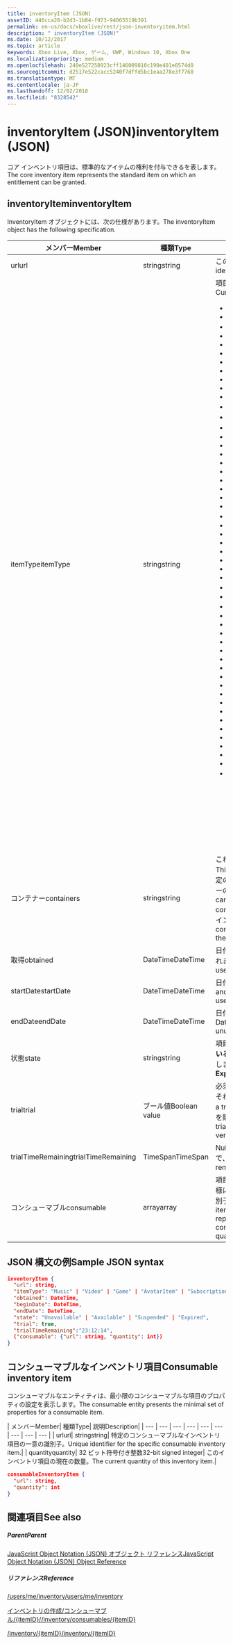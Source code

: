 ```yaml
---
title: inventoryItem (JSON)
assetID: 446cca28-b2d3-1b84-f973-94065519b391
permalink: en-us/docs/xboxlive/rest/json-inventoryitem.html
description: " inventoryItem (JSON)"
ms.date: 10/12/2017
ms.topic: article
keywords: Xbox Live, Xbox, ゲーム, UWP, Windows 10, Xbox One
ms.localizationpriority: medium
ms.openlocfilehash: 240e527258923cff146009810c190e401e0574d0
ms.sourcegitcommit: d2517e522cacc5240f7dffd5bc1eaa278e3f7768
ms.translationtype: MT
ms.contentlocale: ja-JP
ms.lasthandoff: 12/02/2018
ms.locfileid: "8328542"
---
```

# <a name="inventoryitem-json"></a><span data-ttu-id="13fc2-104">inventoryItem (JSON)</span><span class="sxs-lookup"><span data-stu-id="13fc2-104">inventoryItem (JSON)</span></span>
<span data-ttu-id="13fc2-105">コア インベントリ項目は、標準的なアイテムの権利を付与できるを表します。</span><span class="sxs-lookup"><span data-stu-id="13fc2-105">The core inventory item represents the standard item on which an entitlement can be granted.</span></span>
<a id="ID4EN"></a>


## <a name="inventoryitem"></a><span data-ttu-id="13fc2-106">inventoryItem</span><span class="sxs-lookup"><span data-stu-id="13fc2-106">inventoryItem</span></span>

<span data-ttu-id="13fc2-107">InventoryItem オブジェクトには、次の仕様があります。</span><span class="sxs-lookup"><span data-stu-id="13fc2-107">The inventoryItem object has the following specification.</span></span>

| <span data-ttu-id="13fc2-108">メンバー</span><span class="sxs-lookup"><span data-stu-id="13fc2-108">Member</span></span>| <span data-ttu-id="13fc2-109">種類</span><span class="sxs-lookup"><span data-stu-id="13fc2-109">Type</span></span>| <span data-ttu-id="13fc2-110">説明</span><span class="sxs-lookup"><span data-stu-id="13fc2-110">Description</span></span>|
| --- | --- | --- |
| <span data-ttu-id="13fc2-111">url</span><span class="sxs-lookup"><span data-stu-id="13fc2-111">url</span></span>| <span data-ttu-id="13fc2-112">string</span><span class="sxs-lookup"><span data-stu-id="13fc2-112">string</span></span>| <span data-ttu-id="13fc2-113">この特定のインベントリ項目の一意の識別子。</span><span class="sxs-lookup"><span data-stu-id="13fc2-113">Unique identifier for this specific inventory item.</span></span>|
| <span data-ttu-id="13fc2-114">itemType</span><span class="sxs-lookup"><span data-stu-id="13fc2-114">itemType</span></span>| <span data-ttu-id="13fc2-115">string</span><span class="sxs-lookup"><span data-stu-id="13fc2-115">string</span></span>| <span data-ttu-id="13fc2-116">項目の種類です。</span><span class="sxs-lookup"><span data-stu-id="13fc2-116">Type of the item.</span></span> <span data-ttu-id="13fc2-117">現在の値します。</span><span class="sxs-lookup"><span data-stu-id="13fc2-117">Current values are</span></span> <ul><li><b><span data-ttu-id="13fc2-118">Unknown</span><span class="sxs-lookup"><span data-stu-id="13fc2-118">Unknown</span></span></b></li><li><b><span data-ttu-id="13fc2-119">Game</span><span class="sxs-lookup"><span data-stu-id="13fc2-119">Game</span></span></b></li><li><b><span data-ttu-id="13fc2-120">映画</span><span class="sxs-lookup"><span data-stu-id="13fc2-120">Movie</span></span></b></li><li> <b><span data-ttu-id="13fc2-121">TVShow</span><span class="sxs-lookup"><span data-stu-id="13fc2-121">TVShow</span></span></b></li><li><b><span data-ttu-id="13fc2-122">MusicVideo</span><span class="sxs-lookup"><span data-stu-id="13fc2-122">MusicVideo</span></span></b></li><li><b><span data-ttu-id="13fc2-123">GameTrial</span><span class="sxs-lookup"><span data-stu-id="13fc2-123">GameTrial</span></span></b></li><li><b><span data-ttu-id="13fc2-124">ViralVideo</span><span class="sxs-lookup"><span data-stu-id="13fc2-124">ViralVideo</span></span></b></li><li><b><span data-ttu-id="13fc2-125">TVEpisode</span><span class="sxs-lookup"><span data-stu-id="13fc2-125">TVEpisode</span></span></b></li><li><b><span data-ttu-id="13fc2-126">TVSeason</span><span class="sxs-lookup"><span data-stu-id="13fc2-126">TVSeason</span></span></b></li><li><b><span data-ttu-id="13fc2-127">TVSeries</span><span class="sxs-lookup"><span data-stu-id="13fc2-127">TVSeries</span></span></b></li><li><b><span data-ttu-id="13fc2-128">VideoPreview</span><span class="sxs-lookup"><span data-stu-id="13fc2-128">VideoPreview</span></span></b></li><li><b><span data-ttu-id="13fc2-129">ポスター</span><span class="sxs-lookup"><span data-stu-id="13fc2-129">Poster</span></span></b></li><li><b><span data-ttu-id="13fc2-130">ポッド キャスト</span><span class="sxs-lookup"><span data-stu-id="13fc2-130">Podcast</span></span></b></li><li><b><span data-ttu-id="13fc2-131">画像</span><span class="sxs-lookup"><span data-stu-id="13fc2-131">Image</span></span></b></li><li><b><span data-ttu-id="13fc2-132">BoxArt</span><span class="sxs-lookup"><span data-stu-id="13fc2-132">BoxArt</span></span></b></li><li><b><span data-ttu-id="13fc2-133">ArtistPicture</span><span class="sxs-lookup"><span data-stu-id="13fc2-133">ArtistPicture</span></span></b></li><li><b><span data-ttu-id="13fc2-134">GameContent</span><span class="sxs-lookup"><span data-stu-id="13fc2-134">GameContent</span></span></b></li><li><b><span data-ttu-id="13fc2-135">GameDemo</span><span class="sxs-lookup"><span data-stu-id="13fc2-135">GameDemo</span></span></b></li><li><b><span data-ttu-id="13fc2-136">Theme</span><span class="sxs-lookup"><span data-stu-id="13fc2-136">Theme</span></span></b></li><li><b><span data-ttu-id="13fc2-137">XboxOriginalGame</span><span class="sxs-lookup"><span data-stu-id="13fc2-137">XboxOriginalGame</span></span></b></li><li><b><span data-ttu-id="13fc2-138">GamerTile</span><span class="sxs-lookup"><span data-stu-id="13fc2-138">GamerTile</span></span></b></li><li><b><span data-ttu-id="13fc2-139">ArcadeGame</span><span class="sxs-lookup"><span data-stu-id="13fc2-139">ArcadeGame</span></span></b></li><li><b><span data-ttu-id="13fc2-140">GameConsumable</span><span class="sxs-lookup"><span data-stu-id="13fc2-140">GameConsumable</span></span></b></li><li><b><span data-ttu-id="13fc2-141">アルバム</span><span class="sxs-lookup"><span data-stu-id="13fc2-141">Album</span></span></b></li><li><b><span data-ttu-id="13fc2-142">AlbumDisc</span><span class="sxs-lookup"><span data-stu-id="13fc2-142">AlbumDisc</span></span></b></li><li><b><span data-ttu-id="13fc2-143">AlbumArt</span><span class="sxs-lookup"><span data-stu-id="13fc2-143">AlbumArt</span></span></b></li><li><b><span data-ttu-id="13fc2-144">GameVideo</span><span class="sxs-lookup"><span data-stu-id="13fc2-144">GameVideo</span></span></b></li><li><b><span data-ttu-id="13fc2-145">BackgroundArt</span><span class="sxs-lookup"><span data-stu-id="13fc2-145">BackgroundArt</span></span></b></li><li><b><span data-ttu-id="13fc2-146">TVTrailer</span><span class="sxs-lookup"><span data-stu-id="13fc2-146">TVTrailer</span></span></b></li><li><b><span data-ttu-id="13fc2-147">GameTrailer</span><span class="sxs-lookup"><span data-stu-id="13fc2-147">GameTrailer</span></span></b></li><li><b><span data-ttu-id="13fc2-148">VideoShort</span><span class="sxs-lookup"><span data-stu-id="13fc2-148">VideoShort</span></span></b></li><li><b><span data-ttu-id="13fc2-149">バンドル</span><span class="sxs-lookup"><span data-stu-id="13fc2-149">Bundle</span></span></b></li><li><b><span data-ttu-id="13fc2-150">XnaCommunityGame</span><span class="sxs-lookup"><span data-stu-id="13fc2-150">XnaCommunityGame</span></span></b></li><li><b><span data-ttu-id="13fc2-151">プロモーション</span><span class="sxs-lookup"><span data-stu-id="13fc2-151">Promotional</span></span></b></li><li><b><span data-ttu-id="13fc2-152">MovieTrailer</span><span class="sxs-lookup"><span data-stu-id="13fc2-152">MovieTrailer</span></span></b></li><li><b><span data-ttu-id="13fc2-153">SlideshowPreviewImage</span><span class="sxs-lookup"><span data-stu-id="13fc2-153">SlideshowPreviewImage</span></span></b></li><li><b><span data-ttu-id="13fc2-154">ServerBackedGames</span><span class="sxs-lookup"><span data-stu-id="13fc2-154">ServerBackedGames</span></span></b></li><li><b><span data-ttu-id="13fc2-155">Marketplace</span><span class="sxs-lookup"><span data-stu-id="13fc2-155">Marketplace</span></span></b></li><li><b><span data-ttu-id="13fc2-156">AvatarItem</span><span class="sxs-lookup"><span data-stu-id="13fc2-156">AvatarItem</span></span></b></li><li><b><span data-ttu-id="13fc2-157">LiveApp</span><span class="sxs-lookup"><span data-stu-id="13fc2-157">LiveApp</span></span></b></li><li><b><span data-ttu-id="13fc2-158">WebGame</span><span class="sxs-lookup"><span data-stu-id="13fc2-158">WebGame</span></span></b></li><li><b><span data-ttu-id="13fc2-159">MobileGame</span><span class="sxs-lookup"><span data-stu-id="13fc2-159">MobileGame</span></span></b></li><li><b><span data-ttu-id="13fc2-160">MobilePdlc</span><span class="sxs-lookup"><span data-stu-id="13fc2-160">MobilePdlc</span></span></b></li><li><b><span data-ttu-id="13fc2-161">MobileConsumable</span><span class="sxs-lookup"><span data-stu-id="13fc2-161">MobileConsumable</span></span></b></li><li><b><span data-ttu-id="13fc2-162">App</span><span class="sxs-lookup"><span data-stu-id="13fc2-162">App</span></span></b></li><li><b><span data-ttu-id="13fc2-163">MetroGame</span><span class="sxs-lookup"><span data-stu-id="13fc2-163">MetroGame</span></span></b></li><li><b><span data-ttu-id="13fc2-164">MetroGameContent</span><span class="sxs-lookup"><span data-stu-id="13fc2-164">MetroGameContent</span></span></b></li><li><b><span data-ttu-id="13fc2-165">MetroGameConsumable</span><span class="sxs-lookup"><span data-stu-id="13fc2-165">MetroGameConsumable</span></span></b></li><li><b><span data-ttu-id="13fc2-166">GameLayer</span><span class="sxs-lookup"><span data-stu-id="13fc2-166">GameLayer</span></span></b></li><li><b><span data-ttu-id="13fc2-167">GameActivity</span><span class="sxs-lookup"><span data-stu-id="13fc2-167">GameActivity</span></span></b></li><li><b><span data-ttu-id="13fc2-168">GameV2</span><span class="sxs-lookup"><span data-stu-id="13fc2-168">GameV2</span></span></b></li><li><b><span data-ttu-id="13fc2-169">SubscriptionV2</span><span class="sxs-lookup"><span data-stu-id="13fc2-169">SubscriptionV2</span></span></b></li><li><b><span data-ttu-id="13fc2-170">サブスクリプション</span><span class="sxs-lookup"><span data-stu-id="13fc2-170">Subscription</span></span></b><br/><br/> <span data-ttu-id="13fc2-171">**注:** ゲームが**GameV2**によって指定される、コンシューマブルなアドオンです**GameConsumable**、永続的な DLC が**GameContent**します。</span><span class="sxs-lookup"><span data-stu-id="13fc2-171">**Note:** Games are designated by **GameV2**, consumables are **GameConsumable**, and durable DLC is **GameContent**.</span></span> |
  | <span data-ttu-id="13fc2-172">コンテナー</span><span class="sxs-lookup"><span data-stu-id="13fc2-172">containers</span></span> | <span data-ttu-id="13fc2-173">string</span><span class="sxs-lookup"><span data-stu-id="13fc2-173">string</span></span> | <span data-ttu-id="13fc2-174">これは、この項目を含む「コンテナー」のセットです。</span><span class="sxs-lookup"><span data-stu-id="13fc2-174">This is the set of "containers" that contain this item.</span></span> <span data-ttu-id="13fc2-175">特定のコンテナーに参加している項目については、ユーザーのインベントリを照会できます。</span><span class="sxs-lookup"><span data-stu-id="13fc2-175">A user's inventory can be queried for items that belong to a specific container.</span></span> <span data-ttu-id="13fc2-176">これらのコンテナーは、購入によって項目がインベントリに追加されるときに決定されます。</span><span class="sxs-lookup"><span data-stu-id="13fc2-176">These containers are determined when the item is added to the inventory by purchase.</span></span> |
  | <span data-ttu-id="13fc2-177">取得</span><span class="sxs-lookup"><span data-stu-id="13fc2-177">obtained</span></span> | <span data-ttu-id="13fc2-178">DateTime</span><span class="sxs-lookup"><span data-stu-id="13fc2-178">DateTime</span></span> | <span data-ttu-id="13fc2-179">日付と時刻の項目は、ユーザーのインベントリに追加されました。</span><span class="sxs-lookup"><span data-stu-id="13fc2-179">Date and time the item was added to the user's inventory.</span></span> |
  | <span data-ttu-id="13fc2-180">startDate</span><span class="sxs-lookup"><span data-stu-id="13fc2-180">startDate</span></span> | <span data-ttu-id="13fc2-181">DateTime</span><span class="sxs-lookup"><span data-stu-id="13fc2-181">DateTime</span></span> | <span data-ttu-id="13fc2-182">日付と時刻になった、または使用可能になります。</span><span class="sxs-lookup"><span data-stu-id="13fc2-182">Date and time the item became or will become available for use.</span></span> |
  | <span data-ttu-id="13fc2-183">endDate</span><span class="sxs-lookup"><span data-stu-id="13fc2-183">endDate</span></span> | <span data-ttu-id="13fc2-184">DateTime</span><span class="sxs-lookup"><span data-stu-id="13fc2-184">DateTime</span></span> | <span data-ttu-id="13fc2-185">日付と時刻になった、または使用できなくなります。</span><span class="sxs-lookup"><span data-stu-id="13fc2-185">Date and time the item became or will become unusable.</span></span> |
  | <span data-ttu-id="13fc2-186">状態</span><span class="sxs-lookup"><span data-stu-id="13fc2-186">state</span></span> | <span data-ttu-id="13fc2-187">string</span><span class="sxs-lookup"><span data-stu-id="13fc2-187">string</span></span> | <span data-ttu-id="13fc2-188">項目の状態。</span><span class="sxs-lookup"><span data-stu-id="13fc2-188">The state of the item.</span></span> <span data-ttu-id="13fc2-189">値は、**有効になっている**、**中断**、**有効期限が切れて**,**キャンセル**、**更新**を許可します。</span><span class="sxs-lookup"><span data-stu-id="13fc2-189">Allowed values are **Enabled**, **Suspended**, **Expired**, **Canceled**, **Renewed**.</span></span>  |
  | <span data-ttu-id="13fc2-190">trial</span><span class="sxs-lookup"><span data-stu-id="13fc2-190">trial</span></span> | <span data-ttu-id="13fc2-191">ブール値</span><span class="sxs-lookup"><span data-stu-id="13fc2-191">Boolean value</span></span> | <span data-ttu-id="13fc2-192">必須。</span><span class="sxs-lookup"><span data-stu-id="13fc2-192">Required.</span></span> <span data-ttu-id="13fc2-193">この権利が; 試用版である場合は true。それ以外の場合は false です。</span><span class="sxs-lookup"><span data-stu-id="13fc2-193">True if this entitlement is a trial; otherwise, false.</span></span> <span data-ttu-id="13fc2-194">権利の試用版を購入し、通常版を購入する場合は、両方が表示されます。</span><span class="sxs-lookup"><span data-stu-id="13fc2-194">If you buy the trial version of an entitlement and then buy the full version, you will receive both.</span></span> |
  | <span data-ttu-id="13fc2-195">trialTimeRemaining</span><span class="sxs-lookup"><span data-stu-id="13fc2-195">trialTimeRemaining</span></span> | <span data-ttu-id="13fc2-196">TimeSpan</span><span class="sxs-lookup"><span data-stu-id="13fc2-196">TimeSpan</span></span> | <span data-ttu-id="13fc2-197">Null 許容します。</span><span class="sxs-lookup"><span data-stu-id="13fc2-197">Nullable.</span></span> <span data-ttu-id="13fc2-198">どのくらいの時間は、分単位で、試用版に残っています。</span><span class="sxs-lookup"><span data-stu-id="13fc2-198">How much time is remaining on the trial, in minutes.</span></span> |
  | <span data-ttu-id="13fc2-199">コンシューマブル</span><span class="sxs-lookup"><span data-stu-id="13fc2-199">consumable</span></span> | <span data-ttu-id="13fc2-200">array</span><span class="sxs-lookup"><span data-stu-id="13fc2-200">array</span></span> | <span data-ttu-id="13fc2-201">項目がコンシューマブルの場合は、その現在の数量と同様に、コンシューマブルなインベントリ項目の一意の識別子 (リンク) をインラインで表したが含まれます。</span><span class="sxs-lookup"><span data-stu-id="13fc2-201">If the items is consumable, this contains an inline representation of the unique identifier (link) for the consumable inventory item, as well as its current quantity.</span></span> |

<a id="ID4EMAAC"></a>


## <a name="sample-json-syntax"></a><span data-ttu-id="13fc2-202">JSON 構文の例</span><span class="sxs-lookup"><span data-stu-id="13fc2-202">Sample JSON syntax</span></span>


```json
inventoryItem {
  "url": string,
  "itemType": "Music" | "Video" | "Game" | "AvatarItem" | "Subscription" | "DLC" | "Consumable" | ...,
  "obtained": DateTime,
  "beginDate": DateTime,
  "endDate": DateTime,
  "state": "Unavailable" | "Available" | "Suspended" | "Expired",
  "trial": true,
  "trialTimeRemaining":"23:12:14",
  ("consumable": {"url": string, "quantity": int})
}

```


<a id="ID4EVAAC"></a>


## <a name="consumable-inventory-item"></a><span data-ttu-id="13fc2-203">コンシューマブルなインベントリ項目</span><span class="sxs-lookup"><span data-stu-id="13fc2-203">Consumable inventory item</span></span>

<span data-ttu-id="13fc2-204">コンシューマブルなエンティティは、最小限のコンシューマブルな項目のプロパティの設定を表示します。</span><span class="sxs-lookup"><span data-stu-id="13fc2-204">The consumable entity presents the minimal set of properties for a consumable item.</span></span>

| <span data-ttu-id="13fc2-205">メンバー</span><span class="sxs-lookup"><span data-stu-id="13fc2-205">Member</span></span>| <span data-ttu-id="13fc2-206">種類</span><span class="sxs-lookup"><span data-stu-id="13fc2-206">Type</span></span>| <span data-ttu-id="13fc2-207">説明</span><span class="sxs-lookup"><span data-stu-id="13fc2-207">Description</span></span>|
| --- | --- | --- | --- | --- | --- | --- | --- | --- |
| <span data-ttu-id="13fc2-208">url</span><span class="sxs-lookup"><span data-stu-id="13fc2-208">url</span></span>| <span data-ttu-id="13fc2-209">string</span><span class="sxs-lookup"><span data-stu-id="13fc2-209">string</span></span>| <span data-ttu-id="13fc2-210">特定のコンシューマブルなインベントリ項目の一意の識別子。</span><span class="sxs-lookup"><span data-stu-id="13fc2-210">Unique identifier for the specific consumable inventory item.</span></span>|
| <span data-ttu-id="13fc2-211">quantity</span><span class="sxs-lookup"><span data-stu-id="13fc2-211">quantity</span></span>| <span data-ttu-id="13fc2-212">32 ビット符号付き整数</span><span class="sxs-lookup"><span data-stu-id="13fc2-212">32-bit signed integer</span></span>| <span data-ttu-id="13fc2-213">このインベントリ項目の現在の数量。</span><span class="sxs-lookup"><span data-stu-id="13fc2-213">The current quantity of this inventory item.</span></span>|


```json
consumableInventoryItem {
  "url": string,
  "quantity": int
}

```


<a id="ID4E4BAC"></a>


## <a name="see-also"></a><span data-ttu-id="13fc2-214">関連項目</span><span class="sxs-lookup"><span data-stu-id="13fc2-214">See also</span></span>

<a id="ID4E6BAC"></a>


##### <a name="parent"></a><span data-ttu-id="13fc2-215">Parent</span><span class="sxs-lookup"><span data-stu-id="13fc2-215">Parent</span></span>

[<span data-ttu-id="13fc2-216">JavaScript Object Notation (JSON) オブジェクト リファレンス</span><span class="sxs-lookup"><span data-stu-id="13fc2-216">JavaScript Object Notation (JSON) Object Reference</span></span>](atoc-xboxlivews-reference-json.md)


<a id="ID4EJCAC"></a>


##### <a name="reference"></a><span data-ttu-id="13fc2-217">リファレンス</span><span class="sxs-lookup"><span data-stu-id="13fc2-217">Reference</span></span>

[<span data-ttu-id="13fc2-218">/users/me/inventory</span><span class="sxs-lookup"><span data-stu-id="13fc2-218">/users/me/inventory</span></span>](../uri/marketplace/uri-inventory.md)

 [<span data-ttu-id="13fc2-219">インベントリの作成/コンシューマブル/{itemID}/</span><span class="sxs-lookup"><span data-stu-id="13fc2-219">/inventory/consumables/{itemID}</span></span>](../uri/marketplace/uri-inventoryconsumablesitemurl.md)

 [<span data-ttu-id="13fc2-220">/inventory/{itemID}</span><span class="sxs-lookup"><span data-stu-id="13fc2-220">/inventory/{itemID}</span></span>](../uri/marketplace/uri-inventoryitemurl.md)
